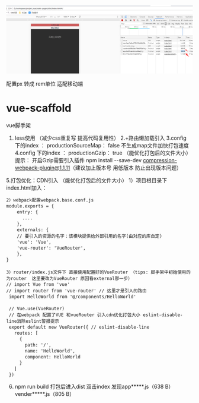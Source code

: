 <img src="https://github.com/zts117/vue-scaffold/blob/master/1.png" alt="Udemy Translate" height:='500' width="1400" />

配置px 转成 rem单位 适配移动端 
# vue-scaffold
vue脚手架
1. less使用 （减少css重复写 提高代码复用性）
2.+路由懒加载引入
3.config 下的index ： productionSourceMap： false 不生成map文件加快打包速度
4.config 下的index ： productionGzip： true （能优化打包后的文件大小）
    提示： 开启Gzip需要引入插件
    npm install --save-dev compression-webpack-plugin@1.1.11（建议加上版本号 用低版本 防止出现版本问题）
    
5.打包优化：CDN引入 （能优化打包后的文件大小）
    1）项目根目录下 index.html加入：
    <script src="https://cdn.jsdelivr.net/npm/vue@2.5.17/dist/vue.js"></script>
    <script src="https://cdn.bootcss.com/vue-router/3.0.1/vue-router.min.js"></script>

    2）webpack配置webpack.base.conf.js
    module.exports = {
        entry: {
          ....
        },
        externals: {
        // 要引入的资源的名字：该模块提供给外部引用的名字(由对应的库自定)
        'vue': 'Vue',
        'vue-router': 'VueRouter',
        },
    }

    3）router/index.js文件下 直接使用配置好的VueRouter （tips: 脚手架中初始使用的为router  这里要改为VueRouter 原因看external那一步）
    // import Vue from 'vue'
    // import router from 'vue-router' // 这里才是引入的路由
     import HelloWorld from '@/components/HelloWorld'
     
     // Vue.use(VueRouter)
     // 在webpack 配置了VUE 和vueRouter 引入cdn优化打包大小 eslint-disable-line消除eslint警报提示
     export default new VueRouter({ // eslint-disable-line
       routes: [
         {
           path: '/',
           name: 'HelloWorld',
           component: HelloWorld
         }
       ]
     })
6. npm run build 打包后进入dist 
双击index 发现app*****.js（638 B）vender*****.js（805 B）

